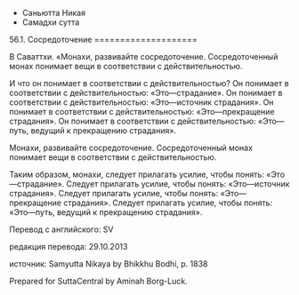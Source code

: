 









* Саньютта Никая
* Самадхи сутта


56\.1\. Сосредоточение
\=\=\=\=\=\=\=\=\=\=\=\=\=\=\=\=\=\=\=\=



В Саваттхи\. «Монахи, развивайте сосредоточение\. Сосредоточенный монах понимает вещи в соответствии с действительностью\.


И что он понимает в соответствии с действительностью? Он понимает в соответствии с действительностью: «Это—страдание»\. Он понимает в соответствии с действительностью: «Это—источник страдания»\. Он понимает в соответствии с действительностью: «Это—прекращение страдания»\. Он понимает в соответствии с действительностью: «Это—путь, ведущий к прекращению страдания»\.


Монахи, развивайте сосредоточение\. Сосредоточенный монах понимает вещи в соответствии с действительностью\.


Таким образом, монахи, следует прилагать усилие, чтобы понять: «Это—страдание»\. Следует прилагать усилие, чтобы понять: «Это—источник страдания»\. Следует прилагать усилие, чтобы понять: «Это—прекращение страдания»\. Следует прилагать усилие, чтобы понять: «Это—путь, ведущий к прекращению страдания»\.



Перевод с английского: SV


редакция перевода: 29\.10\.2013


источник: Samyutta Nikaya by Bhikkhu Bodhi, p\. 1838


Prepared for SuttaCentral by Aminah Borg\-Luck\.






